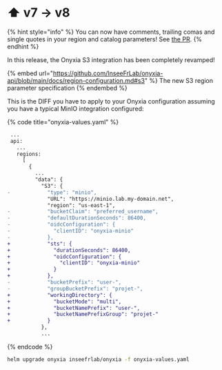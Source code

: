 # ⬆️ v7 -> v8

{% hint style="info" %}
You can now have comments, trailing comas and single quotes in your region and catalog parameters! See [the PR](https://github.com/InseeFrLab/onyxia-api/pull/344).
{% endhint %}

In this release, the Onyxia S3 integration has been completely revamped!&#x20;

{% embed url="https://github.com/InseeFrLab/onyxia-api/blob/main/docs/region-configuration.md#s3" %}
The new S3 region parameter specification
{% endembed %}

This is the DIFF you have to apply to your Onyxia configuration assuming you have a typical MinIO integration configured:   &#x20;

{% code title="onyxia-values.yaml" %}
```diff
 ...
 api:
   ...
   regions:
     [
       {
         ...
         "data": {
           "S3": {
-            "type": "minio",
             "URL": "https://minio.lab.my-domain.net",
             "region": "us-east-1",
-            "bucketClaim": "preferred_username",
-            "defaultDurationSeconds": 86400,
-            "oidcConfiguration": {
-              "clientID": "onyxia-minio"
-            },
+            "sts": {
+              "durationSeconds": 86400,
+              "oidcConfiguration": {
+                "clientID": "onyxia-minio"
+              }
+            },
-            "bucketPrefix": "user-",
-            "groupBucketPrefix": "projet-",
+            "workingDirectory": {
+              "bucketMode": "multi",
+              "bucketNamePrefix": "user-",
+              "bucketNamePrefixGroup": "projet-"
+            }
           },
           ...

```
{% endcode %}

```bash
helm upgrade onyxia inseefrlab/onyxia -f onyxia-values.yaml
```
